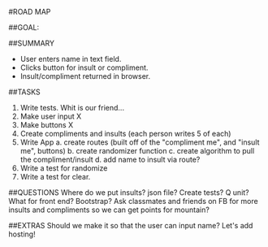 #ROAD MAP

##GOAL:

##SUMMARY
* User enters name in text field.
* Clicks button for insult or compliment.
* Insult/compliment returned in browser.

##TASKS
1. Write tests. Whit is our friend...
1. Make user input X
1. Make buttons X
1. Create compliments and insults (each person writes 5 of each)
1. Write App
	a. create routes (built off of the "compliment me", and "insult me", buttons)
	b. create randomizer function
	c. create algorithm to pull the compliment/insult
	d. add name to insult via route?
1. Write a test for randomize
1. Write a test for clear. 

##QUESTIONS
Where do we put insults? json file?
Create tests? Q unit?
What for front end? Bootstrap?
Ask classmates and friends on FB for more insults and compliments so we can get points for mountain?

##EXTRAS
Should we make it so that the user can input name?
Let's add hosting!